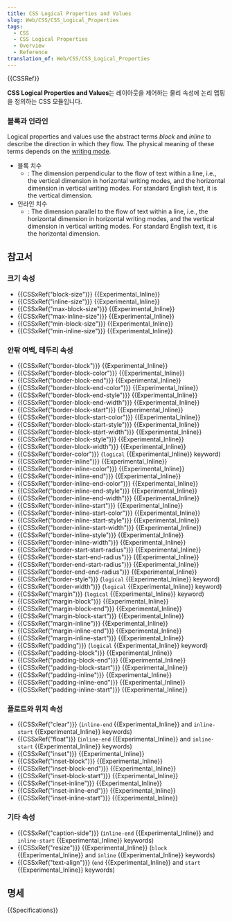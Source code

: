 ```yaml
---
title: CSS Logical Properties and Values
slug: Web/CSS/CSS_Logical_Properties
tags:
  - CSS
  - CSS Logical Properties
  - Overview
  - Reference
translation_of: Web/CSS/CSS_Logical_Properties
---
```

{{CSSRef}}

**CSS Logical Properties and Values**는 레이아웃을 제어하는 물리 속성에 논리 맵핑을 정의하는 CSS 모듈입니다.

### 블록과 인라인

Logical properties and values use the abstract terms _block_ and _inline_ to describe the direction in which they flow. The physical meaning of these terms depends on the [writing mode](/ko/docs/Web/CSS/CSS_Writing_Modes).

- 블록 치수
  - : The dimension perpendicular to the flow of text within a line, i.e., the vertical dimension in horizontal writing modes, and the horizontal dimension in vertical writing modes. For standard English text, it is the vertical dimension.
- 인라인 치수
  - : The dimension parallel to the flow of text within a line, i.e., the horizontal dimension in horizontal writing modes, and the vertical dimension in vertical writing modes. For standard English text, it is the horizontal dimension.

## 참고서

### 크기 속성

- {{CSSxRef("block-size")}} {{Experimental_Inline}}
- {{CSSxRef("inline-size")}} {{Experimental_Inline}}
- {{CSSxRef("max-block-size")}} {{Experimental_Inline}}
- {{CSSxRef("max-inline-size")}} {{Experimental_Inline}}
- {{CSSxRef("min-block-size")}} {{Experimental_Inline}}
- {{CSSxRef("min-inline-size")}} {{Experimental_Inline}}

### 안팎 여백, 테두리 속성

- {{CSSxRef("border-block")}} {{Experimental_Inline}}
- {{CSSxRef("border-block-color")}} {{Experimental_Inline}}
- {{CSSxRef("border-block-end")}} {{Experimental_Inline}}
- {{CSSxRef("border-block-end-color")}} {{Experimental_Inline}}
- {{CSSxRef("border-block-end-style")}} {{Experimental_Inline}}
- {{CSSxRef("border-block-end-width")}} {{Experimental_Inline}}
- {{CSSxRef("border-block-start")}} {{Experimental_Inline}}
- {{CSSxRef("border-block-start-color")}} {{Experimental_Inline}}
- {{CSSxRef("border-block-start-style")}} {{Experimental_Inline}}
- {{CSSxRef("border-block-start-width")}} {{Experimental_Inline}}
- {{CSSxRef("border-block-style")}} {{Experimental_Inline}}
- {{CSSxRef("border-block-width")}} {{Experimental_Inline}}
- {{CSSxRef("border-color")}} (`logical` {{Experimental_Inline}} keyword)
- {{CSSxRef("border-inline")}} {{Experimental_Inline}}
- {{CSSxRef("border-inline-color")}} {{Experimental_Inline}}
- {{CSSxRef("border-inline-end")}} {{Experimental_Inline}}
- {{CSSxRef("border-inline-end-color")}} {{Experimental_Inline}}
- {{CSSxRef("border-inline-end-style")}} {{Experimental_Inline}}
- {{CSSxRef("border-inline-end-width")}} {{Experimental_Inline}}
- {{CSSxRef("border-inline-start")}} {{Experimental_Inline}}
- {{CSSxRef("border-inline-start-color")}} {{Experimental_Inline}}
- {{CSSxRef("border-inline-start-style")}} {{Experimental_Inline}}
- {{CSSxRef("border-inline-start-width")}} {{Experimental_Inline}}
- {{CSSxRef("border-inline-style")}} {{Experimental_Inline}}
- {{CSSxRef("border-inline-width")}} {{Experimental_Inline}}
- {{CSSxRef("border-start-start-radius")}} {{Experimental_Inline}}
- {{CSSxRef("border-start-end-radius")}} {{Experimental_Inline}}
- {{CSSxRef("border-end-start-radius")}} {{Experimental_Inline}}
- {{CSSxRef("border-end-end-radius")}} {{Experimental_Inline}}
- {{CSSxRef("border-style")}} (`logical` {{Experimental_Inline}} keyword)
- {{CSSxRef("border-width")}} (`logical` {{Experimental_Inline}} keyword)
- {{CSSxRef("margin")}} (`logical` {{Experimental_Inline}} keyword)
- {{CSSxRef("margin-block")}} {{Experimental_Inline}}
- {{CSSxRef("margin-block-end")}} {{Experimental_Inline}}
- {{CSSxRef("margin-block-start")}} {{Experimental_Inline}}
- {{CSSxRef("margin-inline")}} {{Experimental_Inline}}
- {{CSSxRef("margin-inline-end")}} {{Experimental_Inline}}
- {{CSSxRef("margin-inline-start")}} {{Experimental_Inline}}
- {{CSSxRef("padding")}} (`logical` {{Experimental_Inline}} keyword)
- {{CSSxRef("padding-block")}} {{Experimental_Inline}}
- {{CSSxRef("padding-block-end")}} {{Experimental_Inline}}
- {{CSSxRef("padding-block-start")}} {{Experimental_Inline}}
- {{CSSxRef("padding-inline")}} {{Experimental_Inline}}
- {{CSSxRef("padding-inline-end")}} {{Experimental_Inline}}
- {{CSSxRef("padding-inline-start")}} {{Experimental_Inline}}

### 플로트와 위치 속성

- {{CSSxRef("clear")}} (`inline-end` {{Experimental_Inline}} and `inline-start` {{Experimental_Inline}} keywords)
- {{CSSxRef("float")}} (`inline-end` {{Experimental_Inline}} and `inline-start` {{Experimental_Inline}} keywords)
- {{CSSxRef("inset")}} {{Experimental_Inline}}
- {{CSSxRef("inset-block")}} {{Experimental_Inline}}
- {{CSSxRef("inset-block-end")}} {{Experimental_Inline}}
- {{CSSxRef("inset-block-start")}} {{Experimental_Inline}}
- {{CSSxRef("inset-inline")}} {{Experimental_Inline}}
- {{CSSxRef("inset-inline-end")}} {{Experimental_Inline}}
- {{CSSxRef("inset-inline-start")}} {{Experimental_Inline}}

### 기타 속성

- {{CSSxRef("caption-side")}} (`inline-end` {{Experimental_Inline}} and `inline-start` {{Experimental_Inline}} keywords)
- {{CSSxRef("resize")}} {{Experimental_Inline}} (`block` {{Experimental_Inline}} and `inline` {{Experimental_Inline}} keywords)
- {{CSSxRef("text-align")}} (`end` {{Experimental_Inline}} and `start` {{Experimental_Inline}} keywords)

## 명세

{{Specifications}}
